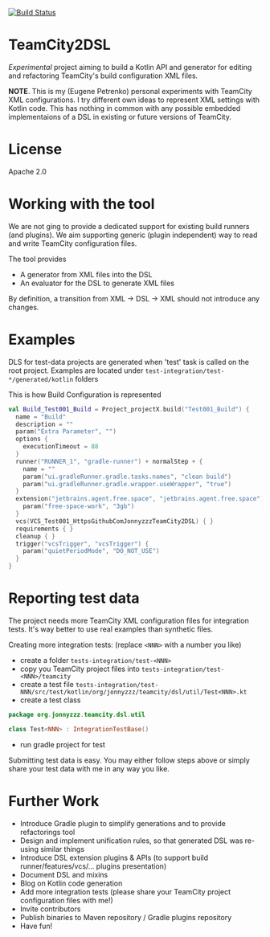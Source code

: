 [![Build Status](https://travis-ci.org/jonnyzzz/TeamCity2DSL.svg)](https://travis-ci.org/jonnyzzz/TeamCity2DSL)

TeamCity2DSL
============

*Experimental* project aiming to build a Kotlin API and generator for editing
and refactoring TeamCity's build configuration XML files.

**NOTE**. This is my (Eugene Petrenko) personal experiments with TeamCity XML configurations. I try different own ideas to represent XML settings with Kotlin code. This has nothing in common with any possible embedded implementaions of a DSL in existing or future versions of TeamCity.

License
=======

Apache 2.0

Working with the tool
=====================

We are not ging to provide a dedicated support for
existing build runners (and plugins). We aim supporting
generic (plugin independent) way to read and write
TeamCity configuration files.

The tool provides
* A generator from XML files into the DSL
* An evaluator for the DSL to generate XML files

By definition, a transition from XML -> DSL -> XML
should not introduce any changes.

Examples
=========

DLS for test-data projects are generated when 'test' task
is called on the root project. Examples are located
under `test-integration/test-*/generated/kotlin` folders

This is how Build Configuration is represented
```kotlin
val Build_Test001_Build = Project_projectX.build("Test001_Build") {
  name = "Build"
  description = ""
  param("Extra Parameter", "")
  options {
    executionTimeout = 88
  }
  runner("RUNNER_1", "gradle-runner") + normalStep + {
    name = ""
    param("ui.gradleRunner.gradle.tasks.names", "clean build")
    param("ui.gradleRunner.gradle.wrapper.useWrapper", "true")
  }
  extension("jetbrains.agent.free.space", "jetbrains.agent.free.space") {
    param("free-space-work", "3gb")
  }
  vcs(VCS_Test001_HttpsGithubComJonnyzzzTeamCity2DSL) { }
  requirements { }
  cleanup { }
  trigger("vcsTrigger", "vcsTrigger") {
    param("quietPeriodMode", "DO_NOT_USE")
  }
}
```

Reporting test data
===================

The project needs more TeamCity XML configuration files for integration tests. It's way better to 
use real examples than synthetic files. 

Creating more integration tests: (replace ``<NNN>`` with a number you like)
- create a folder ``tests-integration/test-<NNN>``
- copy you TeamCity project files into ``tests-integration/test-<NNN>/teamcity``
- create a test file ``tests-integration/test-NNN/src/test/kotlin/org/jonnyzzz/teamcity/dsl/util/Test<NNN>.kt``
- create a test class 
```kotlin
package org.jonnyzzz.teamcity.dsl.util

class Test<NNN> : IntegrationTestBase()
```
- run gradle project for test

Submitting test data is easy. You may either follow steps above or simply share 
your test data with me in any way you like.


Further Work
============
* Introduce Gradle plugin to simplify generations and to provide refactorings tool
* Design and implement unification rules, so that generated DSL was re-using similar things
* Introduce DSL extension plugins & APIs (to support build runner/features/vcs/... plugins presentation)
* Document DSL and mixins
* Blog on Kotlin code generation
* Add more integration tests (please share your TeamCity project configuration files with me!)
* Invite contributors
* Publish binaries to Maven repository / Gradle plugins repository
* Have fun!

